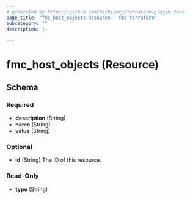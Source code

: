 ```yaml
---
# generated by https://github.com/hashicorp/terraform-plugin-docs
page_title: "fmc_host_objects Resource - fmc-terraform"
subcategory: ""
description: |-
  
---
```


# fmc_host_objects (Resource)





<!-- schema generated by tfplugindocs -->
## Schema

### Required

- **description** (String)
- **name** (String)
- **value** (String)

### Optional

- **id** (String) The ID of this resource.

### Read-Only

- **type** (String)


